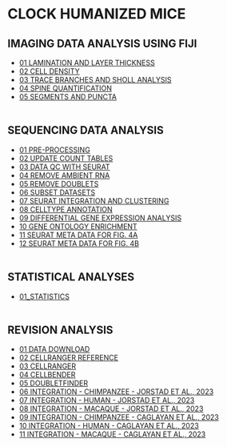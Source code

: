 # CLOCK HUMANIZED MICE

## IMAGING DATA ANALYSIS USING FIJI
- [01 LAMINATION AND LAYER THICKNESS](IMAGING_DATA_ANALYSIS/01_LAMINATION_AND_LAYER_THICKNESS.md)
- [02 CELL DENSITY](IMAGING_DATA_ANALYSIS/02_CELL_DENSITY.md)
- [03 TRACE BRANCHES AND SHOLL ANALYSIS](IMAGING_DATA_ANALYSIS/03_TRACE_BRANCHES_AND_SHOLL_ANALYSIS.md)
- [04 SPINE QUANTIFICATION](IMAGING_DATA_ANALYSIS/04_SPINE_QUANTIFICATION.md)
- [05 SEGMENTS AND PUNCTA](IMAGING_DATA_ANALYSIS/05_SEGMENTS_AND_PUNCTA.md)
<br></br>

## SEQUENCING DATA ANALYSIS
- [01 PRE-PROCESSING](SEQUENCING_DATA_ANALYSIS/01_PREPROCESSING.md)
- [02 UPDATE COUNT TABLES](SEQUENCING_DATA_ANALYSIS/02_UPDATECOUNTS.md)
- [03 DATA QC WITH SEURAT](SEQUENCING_DATA_ANALYSIS/03_DATAQCSEURAT.md)
- [04 REMOVE AMBIENT RNA](SEQUENCING_DATA_ANALYSIS/04_REMOVEAMBIENT.md)
- [05 REMOVE DOUBLETS](SEQUENCING_DATA_ANALYSIS/05_REMOVEDOUBLETS.md)
- [06 SUBSET DATASETS](SEQUENCING_DATA_ANALYSIS/06_SUBSETDATASETS.md)
- [07 SEURAT INTEGRATION AND CLUSTERING](SEQUENCING_DATA_ANALYSIS/07_SEURAT_INTERGRATION_CLUSTERING.md)
- [08 CELLTYPE ANNOTATION](SEQUENCING_DATA_ANALYSIS/08_CELLTYPE_ANNOTATION.md)
- [09 DIFFERENTIAL GENE EXPRESSION ANALYSIS](SEQUENCING_DATA_ANALYSIS/09_DIFFERENTIAL_GENE_EXPRESSION.md)
- [10 GENE ONTOLOGY ENRICHMENT](SEQUENCING_DATA_ANALYSIS/10_GENE_ONTOLOGY.md)
- [11 SEURAT META DATA FOR FIG. 4A](SEQUENCING_DATA_ANALYSIS/Fig4A_P07_metatable.txt)
- [12 SEURAT META DATA FOR FIG. 4B](SEQUENCING_DATA_ANALYSIS/Fig4B_P56_metatable.txt)
<br></br>

## STATISTICAL ANALYSES
- [01_STATISTICS](STATISTICAL_ANALYSES/01_STATISTICS_R.md)
<br></br>

## REVISION ANALYSIS
- [01 DATA DOWNLOAD](REVISION_ANALYSIS/01_DATA_DOWNLOAD.md)
- [02 CELLRANGER REFERENCE](REVISION_ANALYSIS/02_CELLRANGER_REFERENCE.md)
- [03 CELLRANGER](REVISION_ANALYSIS/03_CELLRANGER.md)
- [04 CELLBENDER](REVISION_ANALYSIS/04_CELLBENDER.md)
- [05 DOUBLETFINDER](REVISION_ANALYSIS/05_DOUBLET_FINDER.md)
- [06 INTEGRATION - CHIMPANZEE - JORSTAD ET AL., 2023](REVISION_ANALYSIS/06_INTEGRATION_CHIMPANZEE_JORSTAD_2023.md)
- [07 INTEGRATION - HUMAN - JORSTAD ET AL., 2023](REVISION_ANALYSIS/07_INTEGRATION_HUMAN_JORSTAD_2023.md)
- [08 INTEGRATION - MACAQUE - JORSTAD ET AL., 2023](REVISION_ANALYSIS/08_INTEGRATION_MACAQUE_JORSTAD_2023.md)
- [09 INTEGRATION - CHIMPANZEE - CAGLAYAN ET AL., 2023](REVISION_ANALYSIS/09_INTEGRATION_CHIMPANZEE_CAGLAYAN_2023.md)
- [10 INTEGRATION - HUMAN - CAGLAYAN ET AL., 2023](REVISION_ANALYSIS/10_INTEGRATION_HUMAN_CAGLAYAN_2023.md)
- [11 INTEGRATION - MACAQUE - CAGLAYAN ET AL., 2023](REVISION_ANALYSIS/11_INTEGRATION_MACAQUE_CAGLAYAN_2023.md)
<br></br>
